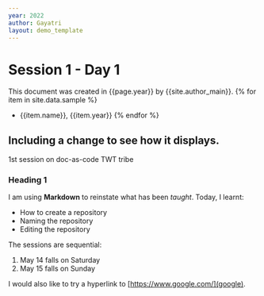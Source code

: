 ```yaml
---
year: 2022
author: Gayatri
layout: demo_template
---
```


# Session 1 - Day 1
This document was created in {{page.year}} by {{site.author_main}}.
{% for item in site.data.sample %}
- {{item.name}}, {{item.year}}
{% endfor %}

## Including a change to see how it displays.
1st session on doc-as-code TWT tribe
### Heading 1
I am using **Markdown** to reinstate what has been _taught_.
Today, I learnt:
-  How to create a repository
-  Naming the repository
-  Editing the repository

The sessions are sequential:
1. May 14 falls on Saturday
2. May 15 falls on Sunday

I would also like to try a hyperlink to [https://www.google.com/](google).